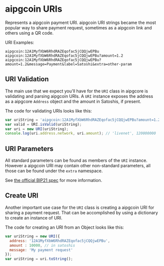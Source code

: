# aipgcoin URIs
Represents a aipgcoin payment URI. aipgcoin URI strings became the most popular way to share payment request, sometimes as a aipgcoin link and others using a QR code.

URI Examples:

```
aipgcoin:12A1MyfXbW6RhdRAZEqofac5jCQQjwEPBu
aipgcoin:12A1MyfXbW6RhdRAZEqofac5jCQQjwEPBu?amount=1.2
aipgcoin:12A1MyfXbW6RhdRAZEqofac5jCQQjwEPBu?amount=1.2&message=Payment&label=Satoshi&extra=other-param
```

## URI Validation
The main use that we expect you'll have for the `URI` class in aipgcore is validating and parsing aipgcoin URIs. A `URI` instance exposes the address as a aipgcore `Address` object and the amount in Satoshis, if present.

The code for validating URIs looks like this:

```javascript
var uriString = 'aipgcoin:12A1MyfXbW6RhdRAZEqofac5jCQQjwEPBu?amount=1.2';
var valid = URI.isValid(uriString);
var uri = new URI(uriString);
console.log(uri.address.network, uri.amount); // 'livenet', 120000000
```

## URI Parameters
All standard parameters can be found as members of the `URI` instance. However a aipgcoin URI may contain other non-standard parameters, all those can be found under the `extra` namespace.

See [the official BIP21 spec](https://github.com/bitcoin/bips/blob/master/bip-0021.mediawiki) for more information.

## Create URI
Another important use case for the `URI` class is creating a aipgcoin URI for sharing a payment request. That can be accomplished by using a dictionary to create an instance of URI.

The code for creating an URI from an Object looks like this:

```javascript
var uriString = new URI({
  address: '12A1MyfXbW6RhdRAZEqofac5jCQQjwEPBu',
  amount : 10000, // in satoshis
  message: 'My payment request'
});
var uriString = uri.toString();
```
